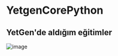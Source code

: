 # YetgenCorePython
## YetGen'de aldığım eğitimler
![image](https://github.com/cerendevrim/yetgenn/assets/170245849/6f34a955-dc12-4046-b417-5a17f784f07d)
